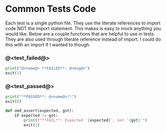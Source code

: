# Common Tests Code

Each test is a single python file. They use the literate references to import code NOT the import statement. This makes is easy to mock anything you would like. Below are a couple functions that are helpful to use in tests. They are also used through literate reference instead of import. I could do this with an import if I wanted to though.

### @<test_failed@>

```python {name=test_failed}
print("@<name@> **FAILED**: @<msg@>")
exit(1)
```

### @<test_passed@>

```python {name=test_passed}
print("**PASSED**: @<name@>!!")
exit(0)
```

```python {name=omd_assert}
def omd_assert(expected, got):
    if expected != got:
        print(f"**FAIL**: Expected '{expected}', Got '{got}'")
        exit(1)
```
